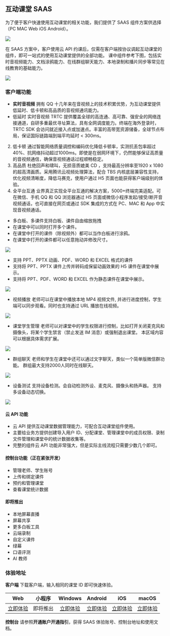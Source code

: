 ## 互动课堂 SAAS

为了便于客户快速使用互动课堂的相关功能，我们提供了 SAAS 组件方案供选择（PC MAC Web iOS Android）。

![](https://main.qcloudimg.com/raw/07e170f624b122958982ef46ea06d421.png)

在 SAAS 方案中，客户使用云 API 约课后，仅需在客户端按协议调起互动课堂的组件，即可一站式的使用互动课堂提供的全部功能。
课中组件参考下图，包括实时音视频能力、文档涂鸦能力、在线群组聊天能力、本地录制和播片同步等常见在线教育的基础能力。

![](https://main.qcloudimg.com/raw/ea3692fd322dbcc7d86c3fc3cc6d3c59.jpg)

### 客户端功能

-  **实时音视频** 拥有 QQ 十几年来在音视频上的技术积累优势，为互动课堂提供低延时、低卡顿和高品质的音视频通讯能力。
 - 低延时
 实时音视频 TRTC 提供覆盖全球的高连通、高可靠、强安全的网络连接通道，自研多重最优寻址算法，具有全网调度能力。终端在海外登录时，TRTC SDK 会访问就近接入点或加速点。丰富的高带宽资源储备，全球节点布局，保证国际链路端到端平均延时 < 300ms。 
 2. 低卡顿
通过智能网络质量调控和编码优化降低卡顿率，实测抗丢包率超过40%、抗网络抖动超过1000ms。即使是在弱网环境下，仍然能够保证高质量的音视频通信，确保音视频通话过程顺畅稳定。
 3. 高品质
杜绝回声和啸叫，无损音质媲美 CD ，支持最高分辨率至1920 x 1080的超高清画质。采用腾讯云视频处理算法，配合 TBS 内核底层兼容性支持，优化视频清晰度，降低马赛克，使用户通过 H5 页面也能获得客户端级别的体验。
 4. 全平台互通
业界真正实现全平台互通的解决方案，5000+终端完美适配。可在微信、手机 QQ 和 QQ 浏览器通过 H5 页面或微信小程序发起/接受/断开音视频通话，也可直接在网页或通过 SDK 集成的方式在 PC、MAC 和 App 中实现音视频通话。

- 多白板、多课件支持白板、课件自由缩放拖拽
 -  在课堂中可以同时打开多个课件。
 - 在课堂中打开的课件（除视频外）都可以当作白板进行涂鸦。 
 - 在课堂中打开的课件都可以任意拖动并修改尺寸。

![](http://dldir1.qq.com/hudongzhibo/saas/白板.gif)

- 支持 PPT、PPTX 动画、PDF、WORD 和 EXCEL 格式的课件
 -  支持将 PPT、PPTX 课件上传并转码成保留动画效果的 H5 课件在课堂中展示。
 - 支持将 PPT、PDF、WORD 和 EXCEL 作为静态课件在课堂中展示。

![](http://dldir1.qq.com/hudongzhibo/saas/动画.gif)

- 视频播放
老师可以在课堂中播放本地 MP4 视频文件, 并进行进度控制，学生端可以同步观看。同时也支持通过 URL 播放在线视频。

 ![](http://dldir1.qq.com/hudongzhibo/saas/视频.gif)
 
- 课堂学生管理
老师可以对课堂中的学生权限进行控制，比如打开关闭麦克风和摄像头，将某个学生禁言（禁止发送 IM 消息）或强制退出课堂。
本区域内容可以根据具体需求扩展。

![](https://main.qcloudimg.com/raw/7a198380117363ac913ce8a76e96257b.png)

- 群组聊天
老师和学生在课堂中还可以通过文字聊天，类似一个简单版微信群功能。
群组最大支持2000人同时在线聊天。

![](http://dldir1.qq.com/hudongzhibo/saas/聊天.gif)

- 设备测试
支持设备检测。会自动检测外设、麦克风、摄像头和扬声器。
支持多设备动态切换。

 ![](https://main.qcloudimg.com/raw/8203e127fbd442c9cb9c9e3f313b4b2f.png)

#### 云 API 功能
* 云 API 提供互动课堂数据管理能力，可配合互动课堂组件使用。
* 主要给业务方提供创建导入用户 ID、分配课堂、管理课堂中的成员权限、录制文件管理和课堂中的统计数据收集等。
* 完整的组件云 API 功能非常强大，但是实际主线流程只需要少数几个即可。

#### 控制台功能（正在紧张开发）
* 管理老师、学生账号
* 上传和绑定课件
* 预约和管理课堂
* 查看课堂统计数据

#### 即将推出
* 本地屏幕直播
* 屏幕共享
* 更多白板工具
* 云端录制
* 自定义课件
* 绿幕
* 口语评测
* AI 教师

### 体验地址
**客户端**
下载客户端，输入相同的课堂 ID 即可快速体验。

| Web | 小程序 | Windows | Android | iOS | macOS |
| :-: | :-: | :-: | :-: | :-: | :-: |
| [立即体验](https://tedu.qcloudtrtc.com/) | 即将推出 | [立即体验](http://dldir1.qq.com/hudongzhibo/Saas/TClass_Setup_Demo.exe) | [立即体验](https://sj.qq.com/myapp/detail.htm?apkName=com.tencent.ticsaas.demo) |  [立即体验](https://www.pgyer.com/QEpl) | [立即体验](http://dldir1.qq.com/hudongzhibo/Saas/TClass_Demo.dmg) |

**控制台**
请参照**开通账户开通指引**，获得 SAAS 体验账号、控制台地址和使用文档。



